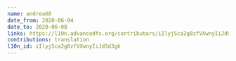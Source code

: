 ```yaml
---
name: andrea68
date_from: 2020-06-04
date_to: 2020-06-08
links: https://l10n.advancedfx.org/contributors/iIlyjSca2g0zfVXwnyIiJdSd3gk/
contributions: translation
l10n_id: iIlyjSca2g0zfVXwnyIiJdSd3gk
---
```

